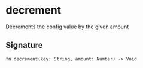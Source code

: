 # decrement

Decrements the config value by the given amount
## Signature

```nogscript
fn decrement(key: String, amount: Number) -> Void
```


